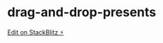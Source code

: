 # drag-and-drop-presents

[Edit on StackBlitz ⚡️](https://stackblitz.com/edit/drag-and-drop-presents-5axgcq)